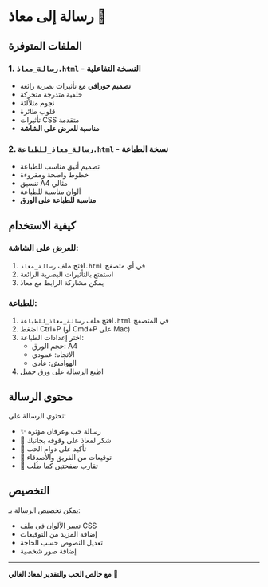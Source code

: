 # رسالة إلى معاذ 💖

## الملفات المتوفرة

### 1. `رسالة_معاذ.html` - النسخة التفاعلية
- **تصميم خورافي** مع تأثيرات بصرية رائعة
- خلفية متدرجة متحركة
- نجوم متلألئة
- قلوب طائرة
- تأثيرات CSS متقدمة
- **مناسبة للعرض على الشاشة**

### 2. `رسالة_معاذ_للطباعة.html` - نسخة الطباعة
- تصميم أنيق مناسب للطباعة
- خطوط واضحة ومقروءة
- تنسيق A4 مثالي
- ألوان مناسبة للطباعة
- **مناسبة للطباعة على الورق**

## كيفية الاستخدام

### للعرض على الشاشة:
1. افتح ملف `رسالة_معاذ.html` في أي متصفح
2. استمتع بالتأثيرات البصرية الرائعة
3. يمكن مشاركة الرابط مع معاذ

### للطباعة:
1. افتح ملف `رسالة_معاذ_للطباعة.html` في المتصفح
2. اضغط Ctrl+P (أو Cmd+P على Mac)
3. اختر إعدادات الطباعة:
   - حجم الورق: A4
   - الاتجاه: عمودي
   - الهوامش: عادي
4. اطبع الرسالة على ورق جميل

## محتوى الرسالة

تحتوي الرسالة على:
- ✨ رسالة حب وعرفان مؤثرة
- 💖 شكر لمعاذ على وقوفه بجانبك
- 🌟 تأكيد على دوام الحب
- 👥 توقيعات من الفريق والأصدقاء
- 📖 تقارب صفحتين كما طُلب

## التخصيص

يمكن تخصيص الرسالة بـ:
- تغيير الألوان في ملف CSS
- إضافة المزيد من التوقيعات
- تعديل النصوص حسب الحاجة
- إضافة صور شخصية

---

**مع خالص الحب والتقدير لمعاذ الغالي** 💖